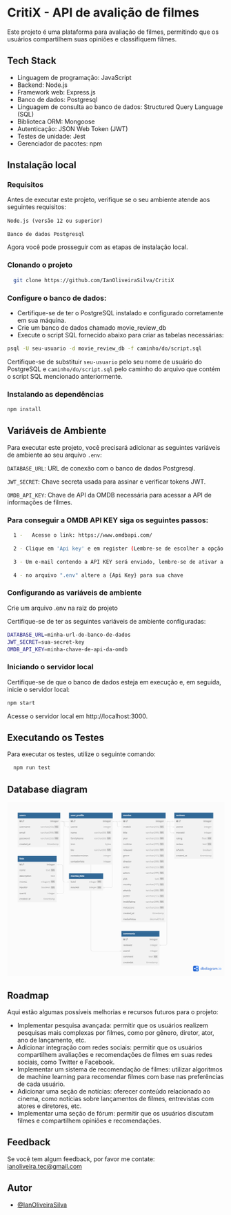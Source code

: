 # CritiX - API de avalição de filmes

Este projeto é uma plataforma para avaliação de filmes, permitindo que os usuários compartilhem suas opiniões e classifiquem filmes.
## Tech Stack
- Linguagem de programação: JavaScript
- Backend: Node.js
- Framework web: Express.js
- Banco de dados: Postgresql
- Linguagem de consulta ao banco de dados: Structured Query Language (SQL)
- Biblioteca ORM: Mongoose
- Autenticação: JSON Web Token (JWT)
- Testes de unidade: Jest
- Gerenciador de pacotes: npm





## Instalação local

### Requisitos
Antes de executar este projeto, verifique se o seu ambiente atende aos seguintes requisitos:

```Node.js (versão 12 ou superior)```

```Banco de dados Postgresql```

Agora você pode prosseguir com as etapas de instalação local.


### Clonando o projeto
```bash
  git clone https://github.com/IanOliveiraSilva/CritiX
```
### Configure o banco de dados:
- Certifique-se de ter o PostgreSQL instalado e configurado corretamente em sua máquina.
- Crie um banco de dados chamado movie_review_db
- Execute o script SQL fornecido abaixo para criar as tabelas necessárias:
```bash
psql -U seu-usuario -d movie_review_db -f caminho/do/script.sql
```
Certifique-se de substituir `seu-usuario` pelo seu nome de usuário do PostgreSQL e `caminho/do/script.sql` pelo caminho do arquivo que contém o script SQL mencionado anteriormente.

### Instalando as dependências
```bash
npm install
```

## Variáveis de Ambiente
Para executar este projeto, você precisará adicionar as seguintes variáveis de ambiente ao seu arquivo `.env`:

`DATABASE_URL`: URL de conexão com o banco de dados Postgresql.

`JWT_SECRET`: Chave secreta usada para assinar e verificar tokens JWT.

`OMDB_API_KEY`: Chave de API da OMDB necessária para acessar a API de informações de filmes.

### Para conseguir a OMDB API KEY siga os seguintes passos:

```bash
  1 -   Acesse o link: https://www.omdbapi.com/
```
```bash
  2 - Clique em 'Api key' e em register (Lembre-se de escolher a opção grátis)
```
```bash
  3 - Um e-mail contendo a API KEY será enviado, lembre-se de ativar a chave no proprio email.
```
```bash
  4 - no arquivo ".env" altere a {Api Key} para sua chave
```

### Configurando as variáveis de ambiente
Crie um arquivo .env na raiz do projeto

Certifique-se de ter as seguintes variáveis de ambiente configuradas:
```bash
DATABASE_URL=minha-url-do-banco-de-dados
JWT_SECRET=sua-secret-key
OMDB_API_KEY=minha-chave-de-api-da-omdb
```
### Iniciando o servidor local
Certifique-se de que o banco de dados esteja em execução e, em seguida, inicie o servidor local:
```bash
npm start
```
Acesse o servidor local em http://localhost:3000.


## Executando os Testes

Para executar os testes, utilize o seguinte comando:
```bash
  npm run test
```

## Database diagram

![App Screenshot](databasediagram1.png)



## Roadmap

Aqui estão algumas possíveis melhorias e recursos futuros para o projeto:

- Implementar pesquisa avançada: permitir que os usuários realizem pesquisas mais complexas por filmes, como por gênero, diretor, ator, ano de lançamento, etc.
- Adicionar integração com redes sociais: permitir que os usuários compartilhem avaliações e recomendações de filmes em suas redes sociais, como Twitter e Facebook.
- Implementar um sistema de recomendação de filmes: utilizar algoritmos de machine learning para recomendar filmes com base nas preferências de cada usuário.
- Adicionar uma seção de notícias: oferecer conteúdo relacionado ao cinema, como notícias sobre lançamentos de filmes, entrevistas com atores e diretores, etc.
- Implementar uma seção de fórum: permitir que os usuários discutam filmes e compartilhem opiniões e recomendações.



## Feedback

Se você tem algum feedback, por favor me contate: ianoliveira.tec@gmail.com


## Autor

- [@IanOliveiraSilva](https://github.com/IanOliveiraSilva)

